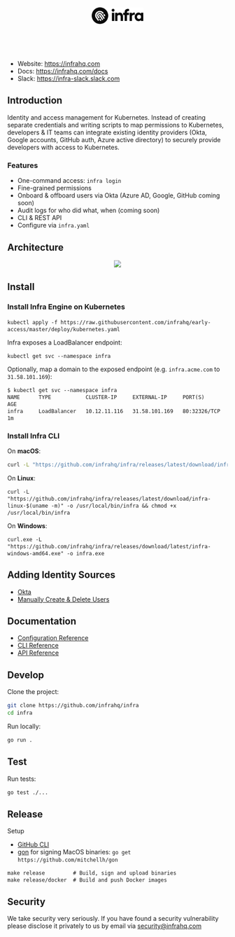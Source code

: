 <br/>
<br/>
<br/>
<br/>
<p align="center">
  <img src="./docs/images/logo.svg" height="38" />
</p>
<br/>
<br/>
<br/>

* Website: https://infrahq.com
* Docs: https://infrahq.com/docs
* Slack: https://infra-slack.slack.com

## Introduction
Identity and access management for Kubernetes. Instead of creating separate credentials and writing scripts to map permissions to Kubernetes, developers & IT teams can integrate existing identity providers (Okta, Google accounts, GitHub auth, Azure active directory) to securely provide developers with access to Kubernetes.

### Features
* One-command access: `infra login`
* Fine-grained permissions
* Onboard & offboard users via Okta (Azure AD, Google, GitHub coming soon)
* Audit logs for who did what, when (coming soon)
* CLI & REST API
* Configure via `infra.yaml`

## Architecture

<p align="center">
  <img src="https://user-images.githubusercontent.com/251292/119071196-5c158500-b9b7-11eb-9992-3d83d9b1411d.png" />
</p>

## Install

### Install Infra Engine on Kubernetes

```
kubectl apply -f https://raw.githubusercontent.com/infrahq/early-access/master/deploy/kubernetes.yaml
```

Infra exposes a LoadBalancer endpoint:

```
kubectl get svc --namespace infra
```

Optionally, map a domain to the exposed endpoint (e.g. `infra.acme.com` to `31.58.101.169`):

```
$ kubectl get svc --namespace infra
NAME      TYPE           CLUSTER-IP     EXTERNAL-IP     PORT(S)        AGE
infra     LoadBalancer   10.12.11.116   31.58.101.169   80:32326/TCP   1m
```

### Install Infra CLI

On **macOS**:

```bash
curl -L "https://github.com/infrahq/infra/releases/latest/download/infra-darwin-$(uname -m)" -o /usr/local/bin/infra && chmod +x /usr/local/bin/infra
```

On **Linux**:

```
curl -L "https://github.com/infrahq/infra/releases/latest/download/infra-linux-$(uname -m)" -o /usr/local/bin/infra && chmod +x /usr/local/bin/infra
```

On **Windows**:

```
curl.exe -L "https://github.com/infrahq/infra/releases/download/latest/infra-windows-amd64.exe" -o infra.exe
```

## Adding Identity Sources
* [Okta](./docs/okta.md)
* [Manually Create & Delete Users](./docs/manual.md)


## Documentation
* [Configuration Reference](./docs/configuration.md)
* [CLI Reference](./docs/cli.md)
* [API Reference](./docs/api.md)


## Develop

Clone the project:

```bash
git clone https://github.com/infrahq/infra
cd infra
```

Run locally:

```bash
go run .
```

## Test

Run tests:

```bash
go test ./...
```

## Release

Setup

* [GitHub CLI](https://github.com/cli/cli)
* [gon](https://github.com/mitchellh/gon) for signing MacOS binaries: `go get https://github.com/mitchellh/gon`

```
make release         # Build, sign and upload binaries
make release/docker  # Build and push Docker images
```

## Security
We take security very seriously. If you have found a security vulnerability please disclose it privately to us by email via [security@infrahq.com](mailto:security@infrahq.com)
